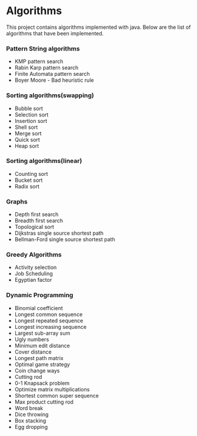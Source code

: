 # Algorithms
<p>This project contains algorithms implemented with java. Below are the list of algorithms that have been implemented.</p>
<h3>Pattern String algorithms</h3>
<ul>
	<li>KMP pattern search</li>
	<li>Rabin Karp pattern search</li>
	<li>Finite Automata pattern search</li>
	<li>Boyer Moore - Bad heuristic rule</li>
</ul>
<h3>Sorting algorithms(swapping)</h3>
<ul>
	<li>Bubble sort</li>
	<li>Selection sort</li>
	<li>Insertion sort</li>
	<li>Shell sort</li>
	<li>Merge sort</li>
	<li>Quick sort</li>
	<li>Heap sort</li>
</ul>
<h3>Sorting algorithms(linear)</h3>
<ul>
	<li>Counting sort</li>
	<li>Bucket sort</li>
	<li>Radix sort</li>
</ul>
<h3>Graphs</h3>
<ul>
	<li>Depth first search</li>
	<li>Breadth first search</li>
	<li>Topological sort</li>
	<li>Dijkstras single source shortest path</li>
	<li>Bellman-Ford single source shortest path</li>
</ul>
<h3>Greedy Algorithms</h3>
<ul>
	<li>Activity selection</li>
	<li>Job Scheduling</li>
	<li>Egyptian factor</li>
</ul>
<h3>Dynamic Programming</h3>
<ul>
	<li>Binomial coefficient</li>
	<li>Longest common sequence</li>
	<li>Longest repeated sequence</li>
	<li>Longest increasing sequence</li>
	<li>Largest sub-array sum</li>
	<li>Ugly numbers</li>
	<li>Minimum edit distance</li>
	<li>Cover distance</li>
	<li>Longest path matrix</li>
	<li>Optimal game strategy</li>
	<li>Coin change ways</li>
	<li>Cutting rod</li>
	<li>0-1 Knapsack problem</li>
	<li>Optimize matrix multiplications</li>
	<li>Shortest common super sequence</li>
	<li>Max product cutting rod</li>
	<li>Word break</li>
	<li>Dice throwing</li>
	<li>Box stacking</li>
	<li>Egg dropping</li>
</ul>
